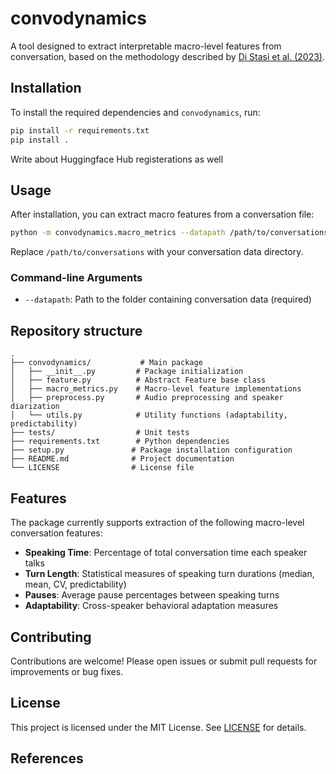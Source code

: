 # convodynamics

A tool designed to extract interpretable macro-level features from conversation, based on the methodology described by [Di Stasi et al. (2023)](https://psycnet.apa.org/record/2024-16512-001).

## Installation

To install the required dependencies and `convodynamics`, run:

```bash
pip install -r requirements.txt
pip install .
```

Write about Huggingface Hub registerations as well

## Usage

After installation, you can extract macro features from a conversation file:

```bash
python -m convodynamics.macro_metrics --datapath /path/to/conversations
```

Replace `/path/to/conversations` with your conversation data directory.

### Command-line Arguments

- `--datapath`: Path to the folder containing conversation data (required)

## Repository structure

```
.
├── convodynamics/           # Main package
│   ├── __init__.py         # Package initialization
│   ├── feature.py          # Abstract Feature base class
│   ├── macro_metrics.py    # Macro-level feature implementations
│   ├── preprocess.py       # Audio preprocessing and speaker diarization
│   └── utils.py            # Utility functions (adaptability, predictability)
├── tests/                  # Unit tests
├── requirements.txt        # Python dependencies
├── setup.py               # Package installation configuration
├── README.md              # Project documentation
└── LICENSE                # License file
```

## Features

The package currently supports extraction of the following macro-level conversation features:

- **Speaking Time**: Percentage of total conversation time each speaker talks
- **Turn Length**: Statistical measures of speaking turn durations (median, mean, CV, predictability)
- **Pauses**: Average pause percentages between speaking turns
- **Adaptability**: Cross-speaker behavioral adaptation measures

## Contributing

Contributions are welcome! Please open issues or submit pull requests for improvements or bug fixes.

## License

This project is licensed under the MIT License. See [LICENSE](LICENSE) for details.

## References